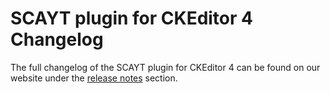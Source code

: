 SCAYT plugin for CKEditor 4 Changelog
======

The full changelog of the SCAYT plugin for CKEditor 4 can be found on our website under the [release notes](https://webspellchecker.com/release-notes/) section.
